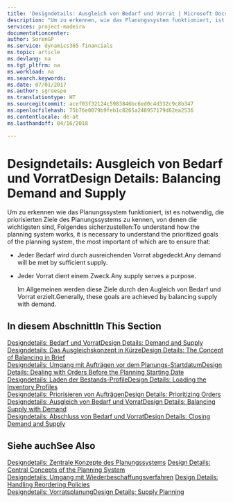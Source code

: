 ```yaml
---
title: 'Designdetails: Ausgleich von Bedarf und Vorrat | Microsoft Docs'
description: "Um zu erkennen, wie das Planungssystem funktioniert, ist es erforderlich, die priorisierten Ziele des Planungssystems zu kennen. Die wichtigsten davon sind, sicherzustellen, dass jeglicher Bedarf durch genügenden Vorrat befriedigt wird und jeder Vorrat einem Zweck dient."
services: project-madeira
documentationcenter: 
author: SorenGP
ms.service: dynamics365-financials
ms.topic: article
ms.devlang: na
ms.tgt_pltfrm: na
ms.workload: na
ms.search.keywords: 
ms.date: 07/01/2017
ms.author: sgroespe
ms.translationtype: HT
ms.sourcegitcommit: acef03f32124c5983846bc6ed0c4d332c9c8b347
ms.openlocfilehash: 75b76e0079b9feb1c8265a248957179d62ea2536
ms.contentlocale: de-at
ms.lasthandoff: 04/16/2018

---
```

# <a name="design-details-balancing-demand-and-supply"></a><span data-ttu-id="17e1f-103">Designdetails: Ausgleich von Bedarf und Vorrat</span><span class="sxs-lookup"><span data-stu-id="17e1f-103">Design Details: Balancing Demand and Supply</span></span>
<span data-ttu-id="17e1f-104">Um zu erkennen wie das Planungssystem funktioniert, ist es notwendig, die priorisierten Ziele des Planungssystems zu kennen, von denen die wichtigsten sind, Folgendes sicherzustellen:</span><span class="sxs-lookup"><span data-stu-id="17e1f-104">To understand how the planning system works, it is necessary to understand the prioritized goals of the planning system, the most important of which are to ensure that:</span></span>  

- <span data-ttu-id="17e1f-105">Jeder Bedarf wird durch ausreichenden Vorrat abgedeckt.</span><span class="sxs-lookup"><span data-stu-id="17e1f-105">Any demand will be met by sufficient supply.</span></span>  
- <span data-ttu-id="17e1f-106">Jeder Vorrat dient einem Zweck.</span><span class="sxs-lookup"><span data-stu-id="17e1f-106">Any supply serves a purpose.</span></span>  

  <span data-ttu-id="17e1f-107">Im Allgemeinen werden diese Ziele durch den Augleich von Bedarf und Vorrat erzielt.</span><span class="sxs-lookup"><span data-stu-id="17e1f-107">Generally, these goals are achieved by balancing supply with demand.</span></span>  

## <a name="in-this-section"></a><span data-ttu-id="17e1f-108">In diesem Abschnitt</span><span class="sxs-lookup"><span data-stu-id="17e1f-108">In This Section</span></span>  
[<span data-ttu-id="17e1f-109">Designdetails: Bedarf und Vorrat</span><span class="sxs-lookup"><span data-stu-id="17e1f-109">Design Details: Demand and Supply</span></span>](design-details-demand-and-supply.md)  
[<span data-ttu-id="17e1f-110">Designdetails: Das Ausgleichskonzept in Kürze</span><span class="sxs-lookup"><span data-stu-id="17e1f-110">Design Details: The Concept of Balancing in Brief</span></span>](design-details-the-concept-of-balancing-in-brief.md)  
[<span data-ttu-id="17e1f-111">Designdetails: Umgang mit Aufträgen vor dem Planungs-Startdatum</span><span class="sxs-lookup"><span data-stu-id="17e1f-111">Design Details: Dealing with Orders Before the Planning Starting Date</span></span>](design-details-dealing-with-orders-before-the-planning-starting-date.md)  
[<span data-ttu-id="17e1f-112">Designdetails: Laden der Bestands-Profile</span><span class="sxs-lookup"><span data-stu-id="17e1f-112">Design Details: Loading the Inventory Profiles</span></span>](design-details-loading-the-inventory-profiles.md)  
[<span data-ttu-id="17e1f-113">Designdetails: Priorisieren von Aufträgen</span><span class="sxs-lookup"><span data-stu-id="17e1f-113">Design Details: Prioritizing Orders</span></span>](design-details-prioritizing-orders.md)  
[<span data-ttu-id="17e1f-114">Designdetails: Ausgleich von Bedarf und Vorrat</span><span class="sxs-lookup"><span data-stu-id="17e1f-114">Design Details: Balancing Supply with Demand</span></span>](design-details-balancing-supply-with-demand.md)  
[<span data-ttu-id="17e1f-115">Designdetails: Abschluss von Bedarf und Vorrat</span><span class="sxs-lookup"><span data-stu-id="17e1f-115">Design Details: Closing Demand and Supply</span></span>](design-details-closing-demand-and-supply.md)  

## <a name="see-also"></a><span data-ttu-id="17e1f-116">Siehe auch</span><span class="sxs-lookup"><span data-stu-id="17e1f-116">See Also</span></span>  
 <span data-ttu-id="17e1f-117">[Designdetails: Zentrale Konzepte des Planungssystems](design-details-central-concepts-of-the-planning-system.md) </span><span class="sxs-lookup"><span data-stu-id="17e1f-117">[Design Details: Central Concepts of the Planning System](design-details-central-concepts-of-the-planning-system.md) </span></span>  
 <span data-ttu-id="17e1f-118">[Designdetails: Umgang mit Wiederbeschaffungsverfahren](design-details-handling-reordering-policies.md) </span><span class="sxs-lookup"><span data-stu-id="17e1f-118">[Design Details: Handling Reordering Policies](design-details-handling-reordering-policies.md) </span></span>  
 [<span data-ttu-id="17e1f-119">Designdetails: Vorratsplanung</span><span class="sxs-lookup"><span data-stu-id="17e1f-119">Design Details: Supply Planning</span></span>](design-details-supply-planning.md)

